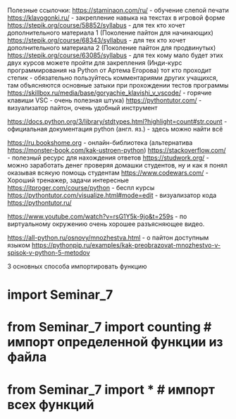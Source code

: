 Полезные ссылочки:
https://staminaon.com/ru/ - обучение слепой печати
https://klavogonki.ru/ - закрепление навыка на текстах в игровой форме
https://stepik.org/course/58852/syllabus - для тех кто хочет дополнительного материала 1 (Поколение пайтон для начинающих)
https://stepik.org/course/68343/syllabus - для тех кто хочет дополнительного материала 2 (Поколение пайтон для продвинутых)
https://stepik.org/course/63085/syllabus - для тех кому мало будет этих двух курсов можете пройти для закрепления (Инди-курс программирования на Python от Артема Егорова)
тот кто проходит степик - обязательно пользуйтесь комментариями других учащихся, там объясняются основные затыки при прохождении тестов программы
https://skillbox.ru/media/base/goryachie_klavishi_v_vscode/ - горячие клавиши VSC - очень полезная штука)
https://pythontutor.com/ - визуализатор пайтон, очень удобный инструмент

https://docs.python.org/3/library/stdtypes.html?highlight=count#str.count - официальная документация python (англ. яз.) - здесь можно найти всё

https://ru.bookshome.org - онлайн-библиотека (альтернатива https://monster-book.com/kak-ustroen-python)
https://stackoverflow.com/ - полезный ресурс для нахождения ответов
https://studwork.org/ - можно заработать денег проверяя домашки студентов, ну и как я понял оказывая всякую помощь студентам
https://www.codewars.com/ - Хороший тренажер, задачи интересные
https://itproger.com/course/python - беспл курсы
https://pythontutor.com/visualize.html#mode=edit - визуализатор кода
https://pythontutor.ru/

https://www.youtube.com/watch?v=rsG1Y5k-9jo&t=259s - по виртуальному окружению очень хорошее разъясняющее видео.

https://all-python.ru/osnovy/mnozhestva.html - о пайтон доступным языком
https://pythonpip.ru/examples/kak-preobrazovat-mnozhestvo-v-spisok-v-python-5-metodov

3 основных способа импортировать функцию
# import Seminar_7                        
# from Seminar_7 import counting          # импорт определенной функции из файла
# from Seminar_7 import *                 # импорт всех функций